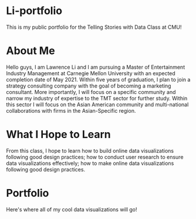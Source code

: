 # Li-portfolio
This is my public portfolio for the Telling Stories with Data Class at CMU!

# About Me
Hello guys, I am Lawrence Li and I am pursuing a Master of Entertainment Industry Management at Carnegie Mellon University with an expected completion date of May 2021. Within five years of graduation, I plan to join a strategy consulting company with the goal of becoming a marketing consultant. More importantly, I will focus on a specific community and narrow my industry of expertise to the TMT sector for further study. Within this sector I will focus on the Asian American community and multi-national collaborations with firms in the Asian-Specific region.  

# What I Hope to Learn 
From this class, I hope to learn how to build online data visualizations following good design practices; how to conduct user research to ensure data visualizations effectively; how to make online data visualizations following good design practices.

# Portfolio
Here's where all of my cool data visualizations will go!
